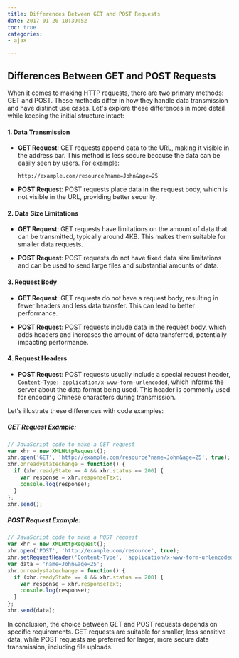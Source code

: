 ```yaml
---
title: Differences Between GET and POST Requests
date: 2017-01-20 10:39:52
toc: true
categories:
- ajax

---
```




## Differences Between GET and POST Requests

When it comes to making HTTP requests, there are two primary methods: GET and POST. These methods differ in how they handle data transmission and have distinct use cases. Let's explore these differences in more detail while keeping the initial structure intact:

#### 1. Data Transmission

- **GET Request**: GET requests append data to the URL, making it visible in the address bar. This method is less secure because the data can be easily seen by users. For example:
  ```
  http://example.com/resource?name=John&age=25
  ```

- **POST Request**: POST requests place data in the request body, which is not visible in the URL, providing better security.

#### 2. Data Size Limitations

- **GET Request**: GET requests have limitations on the amount of data that can be transmitted, typically around 4KB. This makes them suitable for smaller data requests.

- **POST Request**: POST requests do not have fixed data size limitations and can be used to send large files and substantial amounts of data.

#### 3. Request Body

- **GET Request**: GET requests do not have a request body, resulting in fewer headers and less data transfer. This can lead to better performance.

- **POST Request**: POST requests include data in the request body, which adds headers and increases the amount of data transferred, potentially impacting performance.

#### 4. Request Headers

- **POST Request**: POST requests usually include a special request header, `Content-Type: application/x-www-form-urlencoded`, which informs the server about the data format being used. This header is commonly used for encoding Chinese characters during transmission.

Let's illustrate these differences with code examples:

##### GET Request Example:

```javascript
// JavaScript code to make a GET request
var xhr = new XMLHttpRequest();
xhr.open('GET', 'http://example.com/resource?name=John&age=25', true);
xhr.onreadystatechange = function() {
  if (xhr.readyState == 4 && xhr.status == 200) {
    var response = xhr.responseText;
    console.log(response);
  }
};
xhr.send();
```

##### POST Request Example:

```javascript
// JavaScript code to make a POST request
var xhr = new XMLHttpRequest();
xhr.open('POST', 'http://example.com/resource', true);
xhr.setRequestHeader('Content-Type', 'application/x-www-form-urlencoded');
var data = 'name=John&age=25';
xhr.onreadystatechange = function() {
  if (xhr.readyState == 4 && xhr.status == 200) {
    var response = xhr.responseText;
    console.log(response);
  }
};
xhr.send(data);
```

In conclusion, the choice between GET and POST requests depends on specific requirements. GET requests are suitable for smaller, less sensitive data, while POST requests are preferred for larger, more secure data transmission, including file uploads.